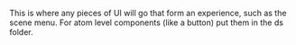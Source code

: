 This is where any pieces of UI will go that form an experience,
such as the scene menu.
For atom level components (like a button) put them in the ds folder.
